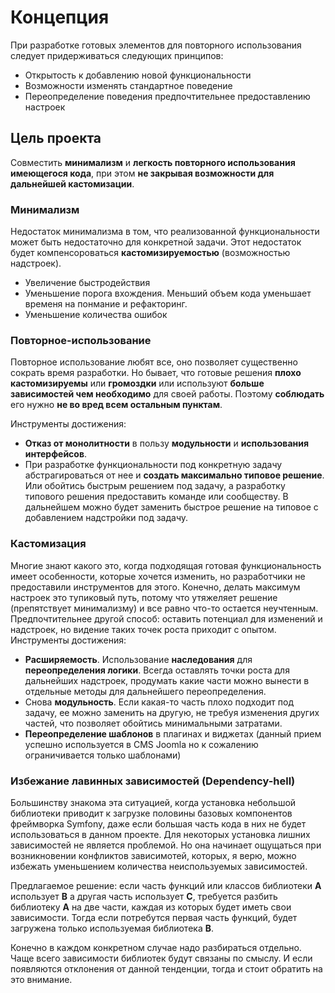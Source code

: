 # Концепция

При разработке готовых элементов для повторного использования следует придерживаться следующих принципов:
* Открытость к добавлению новой функциональности
* Возможности изменять стандартное поведение
* Переопределение поведения предпочтительнее предоставлению настроек


## Цель проекта

Cовместить **минимализм** и **легкость повторного использования имеющегося кода**, при этом **не закрывая возможности для дальнейшей кастомизации**.

### Минимализм

Недостаток минимализма в том, что реализованной функциональности может быть недостаточно для конкретной задачи. Этот недостаток будет компенсороваться **кастомизируемостью** (возможностью надстроек).

* Увеличение быстродействия
* Уменьшение порога вхождения. Меньший объем кода уменьшает временя на понмание и рефакторинг.
* Уменьшение количества ошибок

### Повторное-использование

Повторное использование любят все, оно позволяет существенно сократь время разработки. Но бывает, что готовые решения **плохо кастомизируемы** или **громоздки** или используют **больше зависимостей чем необходимо** для своей работы. Поэтому **соблюдать** его нужно **не во вред всем остальным пунктам**.

Инструменты достижения:
* **Отказ от монолитности** в пользу **модульности** и **использования интерфейсов**.
* При разработке функциональности под конкретную задачу абстрагироваться от нее и **создать максимально типовое решение**. Или обойтись быстрым решением под задачу, а разработку типового решения предоставить команде или сообществу. В дальнейшем можно будет заменить быстрое решение на типовое с добавлением надстройки под задачу.

### Кастомизация

Многие знают какого это, когда подходящая готовая функциональность имеет особенности, которые хочется изменить, но разработчики не предоставили инструментов для этого. Конечно, делать максимум настроек это тупиковый путь, потому что утяжеляет решение (препятствует минимализму) и все равно что-то остается неучтенным. Предпочтительнее другой способ: оставить потенциал для изменений и надстроек, но видение таких точек роста приходит с опытом.
Инструменты достижения:
* **Расширяемость**. Использование **наследования** для **переопределения логики**. Всегда оставлять точки роста для дальнейших надстроек, продумать какие части можно вынести в отдельные методы для дальнейшего переопределения.
* Снова **модульность**. Если какая-то часть плохо подходит под задачу, ее можно заменить на другую, не требуя изменения других частей, что позволяет обойтись минимальными затратами.
* **Переопределение шаблонов** в плагинах и виджетах (данный прием успешно используется в CMS Joomla но к сожалению ограничивается только шаблонами)

### Избежание лавинных зависимостей (Dependency-hell)

Большинству знакома эта ситуацией, когда установка небольшой библиотеки приводит к загрузке половины базовых компонентов фреймворка Symfony, даже если большая часть кода в них не будет использоваться в данном проекте. Для некоторых установка лишних зависимостей не является проблемой. Но она начинает ощущаться при возникновении конфликтов зависимотей, которых, я верю, можно избежать уменьшением количества неиспользуемых зависимостей.

Предлагаемое решение: если часть функций или классов библиотеки **A** использует **B** а другая часть использует **C**, требуется разбить библиотеку **A** на две части, каждая из которых будет иметь свои зависимости. Тогда если потребутся первая часть функций, будет загружена только используемая библиотека **B**.

Конечно в каждом конкретном случае надо разбираться отдельно. Чаще всего зависимости библиотек будут связаны по смыслу. И если появляются отклонения от данной тенденции, тогда и стоит обратить на это внимание.
